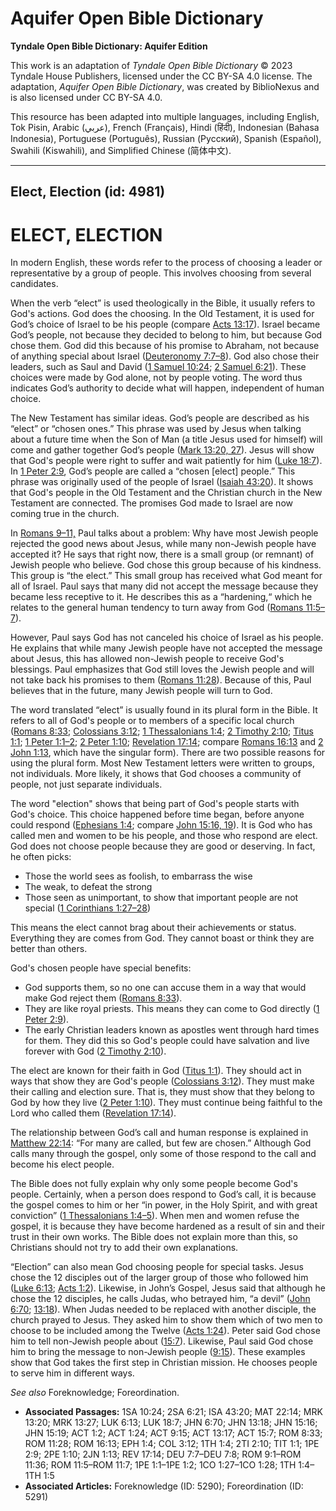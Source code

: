 # Aquifer Open Bible Dictionary

**Tyndale Open Bible Dictionary: Aquifer Edition**

This work is an adaptation of *Tyndale Open Bible Dictionary* © 2023 Tyndale House Publishers, licensed under the CC BY\-SA 4\.0 license. The adaptation, *Aquifer Open Bible Dictionary*, was created by BiblioNexus and is also licensed under CC BY\-SA 4\.0\.

This resource has been adapted into multiple languages, including English, Tok Pisin, Arabic (عربي), French (Français), Hindi (हिंदी), Indonesian (Bahasa Indonesia), Portuguese (Português), Russian (Русский), Spanish (Español), Swahili (Kiswahili), and Simplified Chinese (简体中文).



--------------------------------

## Elect, Election (id: 4981)

ELECT, ELECTION
===============

In modern English, these words refer to the process of choosing a leader or representative by a group of people. This involves choosing from several candidates.

When the verb “elect” is used theologically in the Bible, it usually refers to God's actions. God does the choosing. In the Old Testament, it is used for God’s choice of Israel to be his people (compare [Acts 13:17](https://ref.ly/Acts13:17)). Israel became God’s people, not because they decided to belong to him, but because God chose them. God did this because of his promise to Abraham, not because of anything special about Israel ([Deuteronomy 7:7–8](https://ref.ly/Deut7:7-Deut7:8)). God also chose their leaders, such as Saul and David ([1 Samuel 10:24](https://ref.ly/1Sam10:24); [2 Samuel 6:21](https://ref.ly/2Sam6:21)). These choices were made by God alone, not by people voting. The word thus indicates God’s authority to decide what will happen, independent of human choice.

The New Testament has similar ideas. God’s people are described as his “elect” or “chosen ones.” This phrase was used by Jesus when talking about a future time when the Son of Man (a title Jesus used for himself) will come and gather together God’s people ([Mark 13:20, 27](https://ref.ly/Mark13:20,Mark13:27)). Jesus will show that God's people were right to suffer and wait patiently for him ([Luke 18:7](https://ref.ly/Luke18:7)). In [1 Peter 2:9](https://ref.ly/1Pet2:9), God’s people are called a “chosen \[elect] people.” This phrase was originally used of the people of Israel ([Isaiah 43:20](https://ref.ly/Isa43:20)). It shows that God's people in the Old Testament and the Christian church in the New Testament are connected. The promises God made to Israel are now coming true in the church.

In [Romans 9–11,](https://ref.ly/Rom9:1-Rom11:36) Paul talks about a problem: Why have most Jewish people rejected the good news about Jesus, while many non\-Jewish people have accepted it? He says that right now, there is a small group (or remnant) of Jewish people who believe. God chose this group because of his kindness. This group is “the elect.” This small group has received what God meant for all of Israel. Paul says that many did not accept the message because they became less receptive to it. He describes this as a “hardening,“ which he relates to the general human tendency to turn away from God ([Romans 11:5–7](https://ref.ly/Rom11:5-Rom11:7)).

However, Paul says God has not canceled his choice of Israel as his people. He explains that while many Jewish people have not accepted the message about Jesus, this has allowed non\-Jewish people to receive God's blessings. Paul emphasizes that God still loves the Jewish people and will not take back his promises to them ([Romans 11:28](https://ref.ly/Rom11:28)). Because of this, Paul believes that in the future, many Jewish people will turn to God.

The word translated “elect” is usually found in its plural form in the Bible. It refers to all of God's people or to members of a specific local church ([Romans 8:33](https://ref.ly/Rom8:33); [Colossians 3:12](https://ref.ly/Col3:12); [1 Thessalonians 1:4](https://ref.ly/1Thess1:4); [2 Timothy 2:10](https://ref.ly/2Tim2:10); [Titus 1:1](https://ref.ly/Titus1:1); [1 Peter 1:1–2](https://ref.ly/1Pet1:1-1Pet1:2); [2 Peter 1:10](https://ref.ly/2Pet1:10); [Revelation 17:14](https://ref.ly/Rev17:14); compare [Romans 16:13](https://ref.ly/Rom16:13) and [2 John 1:13](https://ref.ly/2John1:13), which have the singular form). There are two possible reasons for using the plural form. Most New Testament letters were written to groups, not individuals. More likely, it shows that God chooses a community of people, not just separate individuals.

The word "election" shows that being part of God's people starts with God's choice. This choice happened before time began, before anyone could respond ([Ephesians 1:4](https://ref.ly/Eph1:4); compare [John 15:16, 19](https://ref.ly/John15:16,John15:19)). It is God who has called men and women to be his people, and those who respond are elect. God does not choose people because they are good or deserving. In fact, he often picks:

* Those the world sees as foolish, to embarrass the wise
* The weak, to defeat the strong
* Those seen as unimportant, to show that important people are not special ([1 Corinthians 1:27–28](https://ref.ly/1Cor1:27-1Cor1:28))

This means the elect cannot brag about their achievements or status. Everything they are comes from God. They cannot boast or think they are better than others.

God's chosen people have special benefits: 

* God supports them, so no one can accuse them in a way that would make God reject them ([Romans 8:33](https://ref.ly/Rom8:33)).
* They are like royal priests. This means they can come to God directly ([1 Peter 2:9](https://ref.ly/1Pet2:9)).
* The early Christian leaders known as apostles went through hard times for them. They did this so God's people could have salvation and live forever with God ([2 Timothy 2:10](https://ref.ly/2Tim2:10)).

The elect are known for their faith in God ([Titus 1:1](https://ref.ly/Titus1:1)). They should act in ways that show they are God's people ([Colossians 3:12](https://ref.ly/Col3:12)). They must make their calling and election sure. That is, they must show that they belong to God by how they live ([2 Peter 1:10](https://ref.ly/2Pet1:10)). They must continue being faithful to the Lord who called them ([Revelation 17:14](https://ref.ly/Rev17:14)).

The relationship between God’s call and human response is explained in [Matthew 22:14](https://ref.ly/Matt22:14): “For many are called, but few are chosen.” Although God calls many through the gospel, only some of those respond to the call and become his elect people. 

The Bible does not fully explain why only some people become God's people. Certainly, when a person does respond to God’s call, it is because the gospel comes to him or her “in power, in the Holy Spirit, and with great conviction” ([1 Thessalonians 1:4–5](https://ref.ly/1Thess1:4-1Thess1:5)). When men and women refuse the gospel, it is because they have become hardened as a result of sin and their trust in their own works. The Bible does not explain more than this, so Christians should not try to add their own explanations.

“Election” can also mean God choosing people for special tasks. Jesus chose the 12 disciples out of the larger group of those who followed him ([Luke 6:13](https://ref.ly/Luke6:13); [Acts 1:2](https://ref.ly/Acts1:2)). Likewise, in John’s Gospel, Jesus said that although he chose the 12 disciples, he calls Judas, who betrayed him, “a devil” ([John 6:70](https://ref.ly/John6:70); [13:18](https://ref.ly/John13:18)). When Judas needed to be replaced with another disciple, the church prayed to Jesus. They asked him to show them which of two men to choose to be included among the Twelve ([Acts 1:24](https://ref.ly/Acts1:24)). Peter said God chose him to tell non\-Jewish people about ([15:7](https://ref.ly/Acts15:7)). Likewise, Paul said God chose him to bring the message to non\-Jewish people ([9:15](https://ref.ly/Acts9:15)). These examples show that God takes the first step in Christian mission. He chooses people to serve him in different ways.

*See also* Foreknowledge; Foreordination.

* **Associated Passages:** 1SA 10:24; 2SA 6:21; ISA 43:20; MAT 22:14; MRK 13:20; MRK 13:27; LUK 6:13; LUK 18:7; JHN 6:70; JHN 13:18; JHN 15:16; JHN 15:19; ACT 1:2; ACT 1:24; ACT 9:15; ACT 13:17; ACT 15:7; ROM 8:33; ROM 11:28; ROM 16:13; EPH 1:4; COL 3:12; 1TH 1:4; 2TI 2:10; TIT 1:1; 1PE 2:9; 2PE 1:10; 2JN 1:13; REV 17:14; DEU 7:7–DEU 7:8; ROM 9:1–ROM 11:36; ROM 11:5–ROM 11:7; 1PE 1:1–1PE 1:2; 1CO 1:27–1CO 1:28; 1TH 1:4–1TH 1:5
* **Associated Articles:** Foreknowledge (ID: 5290); Foreordination (ID: 5291)

